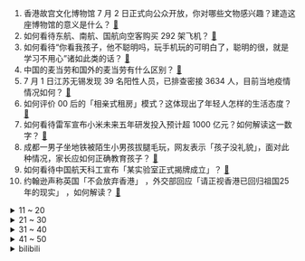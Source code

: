 1. 香港故宫文化博物馆 7 月 2 日正式向公众开放，你对哪些文物感兴趣？建造这座博物馆的意义是什么？ [:link:](https://www.zhihu.com/question/538906673)
2. 如何看待东航、南航、国航向空客购买 292 架飞机？ [:link:](https://www.zhihu.com/question/541008419)
3. 如何看待“你看我孩子，他不聪明吗，玩手机玩的可明白了，聪明的很，就是学习不用心”诸如此类的话？ [:link:](https://www.zhihu.com/question/540719007)
4. 中国的麦当劳和国外的麦当劳有什么区别？ [:link:](https://www.zhihu.com/question/472533682)
5. 7 月 1 日江苏无锡发现 39 名阳性人员，已排查密接 3634 人，目前当地疫情情况如何？ [:link:](https://www.zhihu.com/question/541087894)
6. 如何评价 00 后的「相亲式租房」模式？这体现出了年轻人怎样的生活态度？ [:link:](https://www.zhihu.com/question/540931145)
7. 如何看待雷军宣布小米未来五年研发投入预计超 1000 亿元？如何解读这一数字？ [:link:](https://www.zhihu.com/question/540911981)
8. 成都一男子坐地铁被陌生小男孩拔腿毛玩，网友表示「孩子没礼貌」，面对此种情况，家长应如何正确教育孩子？ [:link:](https://www.zhihu.com/question/540733259)
9. ​如何看待中国航天科工宣布「某实验室正式揭牌成立」？ [:link:](https://www.zhihu.com/question/541032838)
10. 约翰逊声称英国「不会放弃香港」 ，外交部回应「请正视香港已回归祖国25年的现实」 ，如何解读？ [:link:](https://www.zhihu.com/question/540984078)
<details>
<summary>11 ~ 20</summary>

11. 歼-16「潜龙」取自《周易》，歼-11「应龙」来自《山海经》，这种中国式的浪漫你喜欢吗？ [:link:](https://www.zhihu.com/question/540933412)
12. 智利一公司误发员工 330 薪，员工递交辞职信后消失不见，从国内法律角度分析，涉事员工需承担责任吗？ [:link:](https://www.zhihu.com/question/540787788)
13. 刻奇（Kitsch）是什么？如何克服刻奇？ [:link:](https://www.zhihu.com/question/27039705)
14. 媒体报道上海人均上千的餐厅爆满，飞三亚航班也迅速回暖，上海开启报复性消费了吗？ [:link:](https://www.zhihu.com/question/540572641)
15. 法媒将香港与内地 GDP 今昔对比，有哪些荒诞之处？ [:link:](https://www.zhihu.com/question/540762487)
16. 如何看待清华本科生、湖大博士生去卷烟厂当流水线工人？ [:link:](https://www.zhihu.com/question/540827549)
17. 女子锤杀熟睡丈夫，称为保女儿不被性侵，一审被判缓刑，此案件起到了哪些警示？ [:link:](https://www.zhihu.com/question/540613802)
18. 为什么大部分人一辈子赚不到500万，却觉得25岁拿500万退休跑不赢通货膨胀活不下去？ [:link:](https://www.zhihu.com/question/431742535)
19. 大脑为啥要删除3岁前的记忆？你小时候到底看见了啥？ [:link:](https://www.zhihu.com/question/518355959)
20. 「暹芭」将成今年首个登陆我国的台风，或 2 日在广东登陆，这会给当地带来哪些影响？该做好哪些应对措施？ [:link:](https://www.zhihu.com/question/540732527)
</details>
<details>
<summary>21 ~ 30</summary>

21. 北京健康宝核酸天数计算规则调整，当天 6 点前出结果核酸天数显示为 1 天，新规则将带来哪些影响？ [:link:](https://www.zhihu.com/question/541090714)
22. 《保卫萝卜 4》是否会对《明日方舟》造成冲击？ [:link:](https://www.zhihu.com/question/540742655)
23. 新疆麦趣尔纯牛奶不合格，大股东被强制执行超 5 亿，如何加强食品安全管理？ [:link:](https://www.zhihu.com/question/540809854)
24. 男人怎样才能让自己强大？ [:link:](https://www.zhihu.com/question/532495937)
25. 对于第一次去新疆旅游的人，你有哪些建议？ [:link:](https://www.zhihu.com/question/535528786)
26. 有什么「一学就会」的自制饮料，适合夏天喝？ [:link:](https://www.zhihu.com/question/538655260)
27. 孩子哪个瞬间让你突然觉得好幸福? [:link:](https://www.zhihu.com/question/476314541)
28. 如何评价《向往的生活》第六季第九期？ [:link:](https://www.zhihu.com/question/541000549)
29. 为什么 HR 不喜欢职场空窗期？ [:link:](https://www.zhihu.com/question/484805276)
30. 马克龙告知拜登，沙特、阿联酋石油产能接近极限已很难再增产，这意味着什么？ [:link:](https://www.zhihu.com/question/540582338)
</details>
<details>
<summary>31 ~ 40</summary>

31. 如何看待很多院士们做科研“一坐就是10年的冷板凳”、“一辈子就干一件事”，到底是什么支撑他们走下去的？ [:link:](https://www.zhihu.com/question/540806645)
32. 年轻人为何如此反感团建？ [:link:](https://www.zhihu.com/question/459343916)
33. 为什么于文文、刘恋的《佳人》会输给王心凌组的《星星点灯》？ [:link:](https://www.zhihu.com/question/540939045)
34. 男篮世预赛中国男篮 94:58 大胜中国台北提前晋级下一阶段，如何评价本场比赛男篮的表现? [:link:](https://www.zhihu.com/question/540987543)
35. 芯片行业上演「抢人」大战，有员工提辞职，公司加薪 100%，企业间「竞拍式挖人」，如何看待这一现象？ [:link:](https://www.zhihu.com/question/540908367)
36. 如何评价郭明錤认为苹果 iPhone 14 在中国的需求将远超 iPhone 13？ [:link:](https://www.zhihu.com/question/540923335)
37. 有哪些惊艳且发人深省的诗词？ [:link:](https://www.zhihu.com/question/329736204)
38. 如何看待 LV 官宣时代少年团为品牌大使？是否代表品牌对他们时尚感的肯定？ [:link:](https://www.zhihu.com/question/539370171)
39. 能给即将上高中的我一些建议吗? [:link:](https://www.zhihu.com/question/540958492)
40. 为什么农历误差如此之大，能闰一个月？ [:link:](https://www.zhihu.com/question/514307216)
</details>
<details>
<summary>41 ~ 50</summary>

41. 请问考公是努力就能考上的吗? [:link:](https://www.zhihu.com/question/540528281)
42. 请问为什么有人说《斗罗大陆》战斗力是玄幻小说下水道，有哪些根据呢？ [:link:](https://www.zhihu.com/question/534023992)
43. 被查出癌症是一种什么样的体验？ [:link:](https://www.zhihu.com/question/316703481)
44. 有什么无法忘却的事情，你称之为童年？ [:link:](https://www.zhihu.com/question/307539671)
45. 职业自行车比赛中用的公路车是单独定制的，还是直接用的量产的？职业比赛用车和普通自行车有哪些区别？ [:link:](https://www.zhihu.com/question/534561492)
46. 《原神》主角的设定为什么这么弱？ [:link:](https://www.zhihu.com/question/540561063)
47. 你第一次去香港旅游是什么时候？有哪些有趣的回忆？ [:link:](https://www.zhihu.com/question/540269284)
48. 假如《甄嬛传》全员重生，会发生什么？ [:link:](https://www.zhihu.com/question/475022131)
49. 如何看待《原神》须弥角色全家福被提前偷跑放出？ [:link:](https://www.zhihu.com/question/540914831)
50. 孕期体重应该增加多少才是合适的？如何控制好孕期体重？ [:link:](https://www.zhihu.com/question/529014207)
</details><details>
<summary>bilibili</summary>

1. 我和女朋友，被房贷改变的这三年 [:link:](//www.bilibili.com/video/BV1Ca411W7v9)
2. 鸡你太美分解教学，5分钟速成资深IKUN [:link:](//www.bilibili.com/video/BV1oN4y1u723)
3. 【大福】圣主都来我这里进货 我做了一套会亮的符咒键帽 [:link:](//www.bilibili.com/video/BV1d34y1H7Fq)
4. 2年了，竟然还有人不知道~ [:link:](//www.bilibili.com/video/BV14G411x7uU)
5. 中国空间站的一个杯子，让外国网友吵翻了 [:link:](//www.bilibili.com/video/BV1Ba411H7Te)
6. 【时代少年团】《光环中的少年——“天堑”》 [:link:](//www.bilibili.com/video/BV1eT41137my)
7. 在？我帮你要到杰伦的签名专辑了！ [:link:](//www.bilibili.com/video/BV1734y1s7sC)
8. 贵州岜沙｜地球上最后一个带枪部落｜镰刀剃头的民族 [:link:](//www.bilibili.com/video/BV1r3411w7iP)
9. 🐓鸡你太美，但是二次元🐓 [:link:](//www.bilibili.com/video/BV19f4y1f7oj)
10. 【树叶 白姨】鬼畜大电影     《天 弃 之 子》 [:link:](//www.bilibili.com/video/BV1LG411x7zZ)
<details>
<summary>11 ~ 20</summary>

11. ⚡三 摇 嘲 讽⚡ [:link:](//www.bilibili.com/video/BV1pZ4y1e7Kv)
12. 数羊发现少了一只 出门看看去 [:link:](//www.bilibili.com/video/BV1Ba411H7Ft)
13. 【腾格尔X 文明与征服】⚡你 怎 么 睡 得 着⚡ [:link:](//www.bilibili.com/video/BV15S4y1p7jy)
14. “雪糕刺客”？这些天价网红雪糕吃起来究竟怎样？#第六弹！ [:link:](//www.bilibili.com/video/BV1D3411w7w6)
15. 如何把沙子卖给阿拉伯人？【小约翰】 [:link:](//www.bilibili.com/video/BV1Sa411W7fw)
16. 剧本杀玩得最代入的人 [:link:](//www.bilibili.com/video/BV14r4y1M7Tp)
17. 为什么所有专业的学长学姐都在劝退？ [:link:](//www.bilibili.com/video/BV1R94y197ja)
18. 这无缝衔接就离谱！ [:link:](//www.bilibili.com/video/BV1RG411s777)
19. 咦？多 弹 头 导 弹 ！【C4快乐阴人流#30】 [:link:](//www.bilibili.com/video/BV1M94y1R7UJ)
20. 央视记者：这就是二次元吗？【阅片无数Ⅱ 49】 [:link:](//www.bilibili.com/video/BV1sG411x7UF)
</details>
<details>
<summary>21 ~ 30</summary>

21. 《明日方舟》SideStory「绿野幻梦」活动宣传PV [:link:](//www.bilibili.com/video/BV1A34y1p79t)
22. 半个轮胎＋半个轮胎＝一个轮胎 [:link:](//www.bilibili.com/video/BV1HB4y1W7hd)
23. 我为我的奶奶，拍了部“电影” [:link:](//www.bilibili.com/video/BV13Y4y1n76t)
24. 汤姆到底有多少条命?那些汤姆的奇葩死法！ [:link:](//www.bilibili.com/video/BV1dG411s7ta)
25. 【洗脑循环】阿忍的“老大”真是太洗脑啦~(=^･ω･^)ﾉ [:link:](//www.bilibili.com/video/BV1cB4y1W7iE)
26. 今天都不许占我便宜啊！ [:link:](//www.bilibili.com/video/BV1it4y187zS)
27. 对小学生来说可能太幼稚，对大学生来说刚刚好 [:link:](//www.bilibili.com/video/BV1iL4y1w78T)
28. 【为中国军人点赞！】走下赛场，他的手变成了这样…… [:link:](//www.bilibili.com/video/BV1ft4y187XJ)
29. 粉丝们理解理解我，汉堡先停一停，吃腻了。 [:link:](//www.bilibili.com/video/BV1kU4y1Q7N9)
30. 为了当爸爸，这下亏大了 [:link:](//www.bilibili.com/video/BV1194y197SW)
</details>
<details>
<summary>31 ~ 40</summary>

31. 沉浸定格式拼搭乐高梵高，我是尽力了，梵高你自己看看吧 [:link:](//www.bilibili.com/video/BV1tv4y1u7QR)
32. 买了她的毛 我是上当了还是赚了？ [:link:](//www.bilibili.com/video/BV1PS4y1n7tR)
33. “阿姨，我想通了” [:link:](//www.bilibili.com/video/BV1U3411w79k)
34. 百 业 通 才 [:link:](//www.bilibili.com/video/BV1ot4y1b7zQ)
35. 中国人修仙这件事是瞒不住了！ [:link:](//www.bilibili.com/video/BV17Y4y1n7s7)
36. 【俄罗斯街拍P3】回眸一笑击中了我的...心巴 | Semkavkvadrate [:link:](//www.bilibili.com/video/BV1ZB4y1p7M3)
37. 当今社会几大狠人 [:link:](//www.bilibili.com/video/BV1MY411K7dK)
38. 我二舅这次真行，口罩一摘，我心都化了 [:link:](//www.bilibili.com/video/BV1sv4y1u7ye)
39. 当医生看到你的历史记录… [:link:](//www.bilibili.com/video/BV1T94y1R7i8)
40. 猫德学院的老弱病残和宁愿在大奔里哭也不愿在猫德学院笑的大奔 [:link:](//www.bilibili.com/video/BV1jZ4y1e7d5)
</details>
<details>
<summary>41 ~ 50</summary>

41. 《雪糕刺客风云》 [:link:](//www.bilibili.com/video/BV15Y4y1n77R)
42. 只需要三种材料就可以做情窦初开又再开的冰山熔岩，结尾有些话想对b站的笨不溜秋蛋说 [:link:](//www.bilibili.com/video/BV16v4y1u7Nt)
43. 如何成为射击游戏高玩？？ [:link:](//www.bilibili.com/video/BV1fa411W7yi)
44. 洪水来袭，怎么用脸盆漂浮求生？ [:link:](//www.bilibili.com/video/BV15L4y1P71E)
45. ⚡️轻轻扣动处刑的扳机⚡️ [:link:](//www.bilibili.com/video/BV1ar4y1M7QR)
46. 嘎狼 II [:link:](//www.bilibili.com/video/BV1ia411W79g)
47. 再见 谷恒条野 [:link:](//www.bilibili.com/video/BV113411w76W)
48. 再见，我的校园 [:link:](//www.bilibili.com/video/BV1vY4y1n7x2)
49. 【招行特供】用第100支视频说❤️爱你❤️ [:link:](//www.bilibili.com/video/BV1VS4y1p7Ru)
50. 螺旋升天 法力无边！小林家的龙女仆op(>u<)～～ [:link:](//www.bilibili.com/video/BV1Q3411w77c)
</details>
<details>
<summary>51 ~ 60</summary>

51. 【奥特银河格斗3吐槽】从现在开始我将一次不死并且超神！ [:link:](//www.bilibili.com/video/BV1cY411K7Qd)
52. 他们都叫【陈建军】，他们都是英雄烈士！ [:link:](//www.bilibili.com/video/BV1WZ4y1e7ap)
53. “以后”您的容颜会有人记住的 [:link:](//www.bilibili.com/video/BV1eS4y1p7Aj)
54. 【Kidding Me】论文终于写完咯！才发现一击有这么好听的非主打｜又是宿舍编舞的一天 [:link:](//www.bilibili.com/video/BV1Bf4y1f7Hm)
55. 当自己聚会没带上媳妇 [:link:](//www.bilibili.com/video/BV1br4y1g7UF)
56. 雪莲雪糕，爱你孤身走暗巷，爱你不贵的模样。 [:link:](//www.bilibili.com/video/BV16a411W7cf)
57. “活了一天，重复365遍” [:link:](//www.bilibili.com/video/BV15Y411K79e)
58. 婚姻第一次出现分歧 [:link:](//www.bilibili.com/video/BV1RN4y1u7Zh)
59. 没想到物理老师也…情der初开！ [:link:](//www.bilibili.com/video/BV1ML4y1w7Zx)
60. 她是遇难的我，我是幸存的她 [:link:](//www.bilibili.com/video/BV13S4y1n7hV)
</details>
<details>
<summary>61 ~ 70</summary>

61. 是个男孩斤六两 [:link:](//www.bilibili.com/video/BV1EZ4y1e7SC)
62. 滴胶整个绝活，完美复刻夏日锦鲤水扇～ [:link:](//www.bilibili.com/video/BV1sY411K77f)
63. 不点赞的，小心穿山甲扎你帽子 [:link:](//www.bilibili.com/video/BV17v4y1u7wZ)
64. 这训练条件，国足看了都羡慕 [:link:](//www.bilibili.com/video/BV1JL4y1P7AJ)
65. 玫瑰花被摘了 你要怪摘花的人 而不是怪花开的艳 [:link:](//www.bilibili.com/video/BV14L4y1w7S2)
66. 不要被苹果限制了你的想象力 [:link:](//www.bilibili.com/video/BV1St4y187MT)
67. 踢出了打羽毛球的感觉，我打羽毛球也没这酷，为自己加油！！！ [:link:](//www.bilibili.com/video/BV1994y197MJ)
68. 《狗 头 吧 主》 [:link:](//www.bilibili.com/video/BV1BU4y1Q7ic)
69. 再也不怕没零食吃了 [:link:](//www.bilibili.com/video/BV1VB4y1W7gP)
70. 真正的告别，总是悄无声息；看着师姐离开时坚决的背影，我意识到戏院即将发生翻天覆地的变化… [:link:](//www.bilibili.com/video/BV1j34y1s7ht)
</details>
<details>
<summary>71 ~ 80</summary>

71. 整活！花一万块24小时内随意暂停女友！在b站直播给她画脸？在她打王者时喊暂停… [:link:](//www.bilibili.com/video/BV1Da411W7Ef)
72. 《狗头吧卧底出来的创世神狗！》 [:link:](//www.bilibili.com/video/BV17S4y1p7Dh)
73. 鹦鹉得了抑郁症，治好后彻底放飞自我。 [:link:](//www.bilibili.com/video/BV1MT41137cQ)
74. 大狼狼才不要打针 [:link:](//www.bilibili.com/video/BV1XB4y1p7zR)
75. 如何用【免费】资源，一站式解锁高质量大学生活！ [:link:](//www.bilibili.com/video/BV1D94y1979X)
76. 流浪猫的花名册 [:link:](//www.bilibili.com/video/BV1C3411u7V5)
77. 【纸嫁衣4红丝缠】红丝缠绕，情字难解——官方预告片 [:link:](//www.bilibili.com/video/BV1wL4y1w7BE)
78. 是谁我不说系列来啦！ [:link:](//www.bilibili.com/video/BV1Df4y1o7cD)
79. 〖误解向〗如果领养的女儿是小埋 [:link:](//www.bilibili.com/video/BV19S4y1H7Mg)
80. 【花小烙】为什么感冒的时候鼻涕会变多最后还会变黄？ [:link:](//www.bilibili.com/video/BV1Q94y197TJ)
</details>
<details>
<summary>81 ~ 90</summary>

81. 给一些要去读大专的同学一些建议…… [:link:](//www.bilibili.com/video/BV1TB4y1B7Ei)
82. 浅浅展示一下我的特殊能力……【轻微恐怖，慎点】 [:link:](//www.bilibili.com/video/BV1mY4y1n7w4)
83. 池塘缸：不插电养小鱼 [:link:](//www.bilibili.com/video/BV1u94y1R788)
84. 永琪与山城小栗旬的复仇日记 [:link:](//www.bilibili.com/video/BV14Z4y1e79X)
85. 😓高中生up被粉丝叫阿姨！是我长得着急了吗？ [:link:](//www.bilibili.com/video/BV1jY411K7eh)
86. 细读经典：36年前的华语电影已达到过如此高度 [:link:](//www.bilibili.com/video/BV19r4y1g76L)
87. 当男生玩游戏发飙时！ [:link:](//www.bilibili.com/video/BV1B3411w7fp)
88. 900块神机，百帧吃鸡，畅玩永劫，80帧地平线5，有些许经验垃圾佬可抄！ [:link:](//www.bilibili.com/video/BV12Z4y1e7LQ)
89. 大作来袭！黑马回归！十多部国创新番嗨翻整个暑假！2022国创Q3导视【国动荟萃】 [:link:](//www.bilibili.com/video/BV1JS4y1p7tk)
90. 瘦到病态，照这么吃你骨头都不剩！ [:link:](//www.bilibili.com/video/BV1xW4y1z7hu)
</details>
<details>
<summary>91 ~ 100</summary>

91. 成都出现局部降雨天气 网友：这局部得过于彻底了 [:link:](//www.bilibili.com/video/BV1RN4y1u7SV)
92. 她的脑子转的真的好快！！#金靖 [:link:](//www.bilibili.com/video/BV1HY4y1n7rq)
93. 几毛钱自制超好用露营油壶！！ [:link:](//www.bilibili.com/video/BV1EZ4y1e7eU)
94. 已经开始期待婚纱照了！ [:link:](//www.bilibili.com/video/BV1B3411w7eL)
95. 你让我拿什么理智？ [:link:](//www.bilibili.com/video/BV11Z4y1e7VT)
96. 体态大师：肋骨突出、骨盆前倾、颈椎反弓、肩膀内扣，你想象不到的根本原因 [:link:](//www.bilibili.com/video/BV1aY4y1n7Re)
97. 我跟着边境民警一起体验了他们的生活！有笑也有泪！ [:link:](//www.bilibili.com/video/BV17B4y1B7ZG)
98. 狗 子 偷 嘎 事 件 [:link:](//www.bilibili.com/video/BV1qG411s7vm)
99. 星星点灯 来点灯～ [:link:](//www.bilibili.com/video/BV1oU4y1Q71b)
100. 林小北云顶之弈：新版本成型最强，后期大爹金鳞刺客T1金龙刺！云顶S7金铲铲之战上分套路阵容教学！巨龙之境！金铲铲巨龙之巢！【106期】 [:link:](//www.bilibili.com/video/BV1av4y1u7x5)
</details></details>